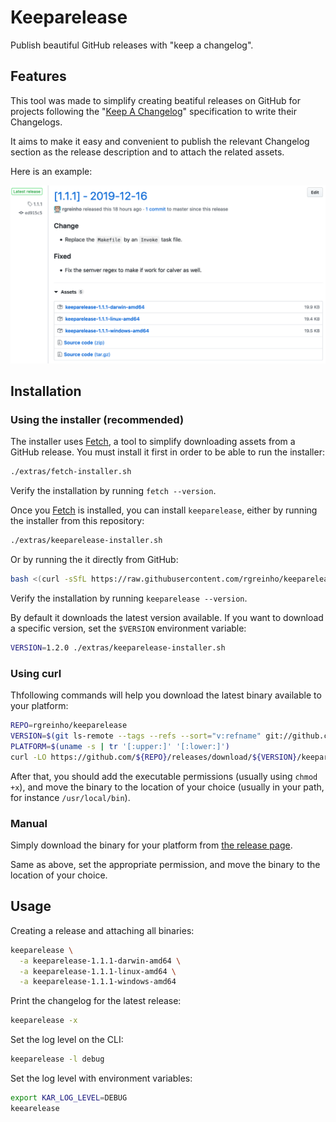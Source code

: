 # Keeparelease

Publish beautiful GitHub releases with "keep a changelog".

## Features

This tool was made to simplify creating beatiful releases on GitHub for projects following the
"[Keep A Changelog](https://keepachangelog.com/en/1.0.0/)" specification to write their Changelogs.

It aims to make it easy and convenient to publish the relevant Changelog section as the release description and
to attach the related assets.

Here is an example:

![keeparelease example](docs/img/keep-a-release.png)

## Installation

### Using the installer (recommended)

The installer uses [Fetch](https://github.com/gruntwork-io/fetch), a tool to simplify
downloading assets from a GitHub release. You must install it first in order to be able
to run the installer:

```bash
./extras/fetch-installer.sh
```

Verify the installation by running `fetch --version`.

Once you [Fetch](https://github.com/gruntwork-io/fetch) is installed, you can install
`keeparelease`, either by running the installer from this repository:

```bash
./extras/keeparelease-installer.sh
```

Or by running the it directly from GitHub:

```bash
bash <(curl -sSfL https://raw.githubusercontent.com/rgreinho/keeparelease/master/extras/keeparelease-installer.sh)
```

Verify the installation by running `keeparelease --version`.

By default it downloads the latest version available. If you want to download a specific
version, set the `$VERSION` environment variable:

```bash
VERSION=1.2.0 ./extras/keeparelease-installer.sh
```

### Using curl

Thfollowing commands will help you download the latest binary available to your platform:

```bash
REPO=rgreinho/keeparelease
VERSION=$(git ls-remote --tags --refs --sort="v:refname" git://github.com/${REPO}.git | tail -n1 | sed 's/.*\///')
PLATFORM=$(uname -s | tr '[:upper:]' '[:lower:]')
curl -LO https://github.com/${REPO}/releases/download/${VERSION}/keeparelease-${VERSION}-${PLATFORM}-amd64
```

After that, you should add the executable permissions (usually using `chmod +x`),
and move the binary to the location of your choice (usually in your path, for instance
`/usr/local/bin`).

### Manual

Simply download the binary for your platform from [the release page](https://github.com/rgreinho/keeparelease/releases).

Same as above, set the appropriate permission, and move the binary to the location of
your choice.

## Usage

Creating a release and attaching all binaries:

```bash
keeparelease \
  -a keeparelease-1.1.1-darwin-amd64 \
  -a keeparelease-1.1.1-linux-amd64 \
  -a keeparelease-1.1.1-windows-amd64
```

Print the changelog for the latest release:

```bash
keeparelease -x
```

Set the log level on the CLI:

```bash
keeparelease -l debug
```

Set the log level with environment variables:

```bash
export KAR_LOG_LEVEL=DEBUG
keearelease
```
